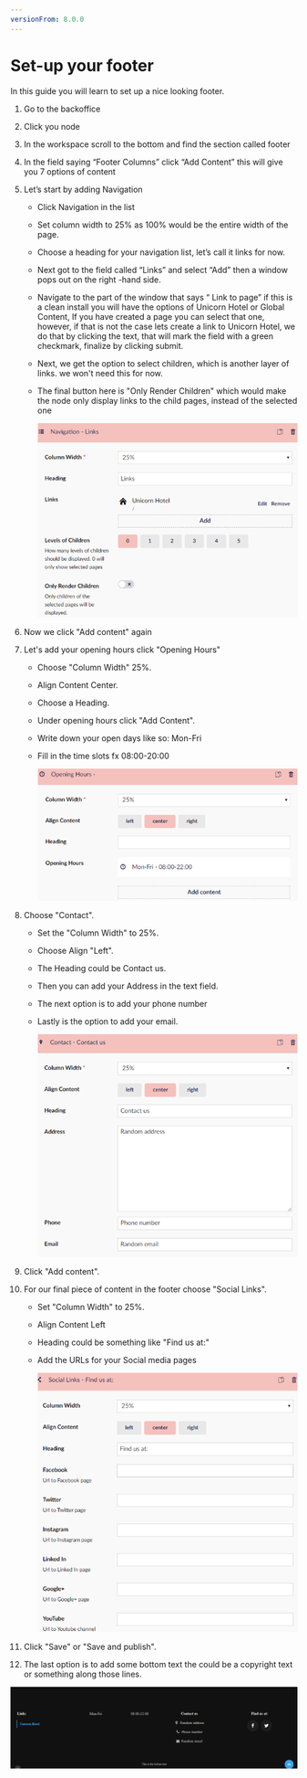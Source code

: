 ```yaml
---
versionFrom: 8.0.0
---
```


# Set-up your footer

In this guide you will learn to set up a nice looking footer.

1. Go to the backoffice
2. Click you node
3. In the workspace scroll to the bottom and find the section called footer
4. In the field saying “Footer Columns” click “Add Content” this will give you 7 options of content
5. Let’s start by adding Navigation
    - Click Navigation in the list
    - Set column width to 25% as 100% would be the entire width of the page.
    - Choose a heading for your navigation list, let’s call it links for now.
    - Next got to the field called “Links” and select “Add” then a window pops out on the right -hand side.
    - Navigate to the part of the window that says “ Link to page” if this is a clean install you will have the options of Unicorn Hotel or Global Content, If you have created a page you can select that one, however, if that is not the case lets create a link to Unicorn Hotel, we do that by clicking the text, that will mark the field with a green checkmark, finalize by clicking submit.
    - Next, we get the option to select children, which is another layer of links. we won't need this for now.
    - The final button here is "Only Render Children" which would make the node only display links to the child pages, instead of the selected one

        ![The finished footer](images/Navigatio-Footer.png)

6. Now we click "Add content" again
7. Let's add your opening hours click "Opening Hours"
    - Choose "Column Width" 25%.
    - Align Content Center.
    - Choose a Heading.
    - Under opening hours click "Add Content".
    - Write down your open days like so: Mon-Fri
    - Fill in the time slots fx 08:00-20:00

        ![The finished footer](images/Opening-Hours-Footer.png)

8. Choose "Contact".
    - Set the "Column Width" to 25%.
    - Choose Align "Left".
    - The Heading could be Contact us.
    - Then you can add your Address in the text field.
    - The next option is to add your phone number
    - Lastly is the option to add your email.

        ![The finished footer](images/Contact-Footer.png)

9. Click "Add content".
10. For our final piece of content in the footer choose "Social Links".
    - Set "Column Width" to 25%.
    - Align Content Left
    - Heading could be something like "Find us at:"
    - Add the URLs for your Social media pages

        ![The finished footer](images/Social-Links-Footer.png)

11. Click "Save" or "Save and publish".
12. The last option is to add some bottom text the could be a copyright text or something along those lines.

![The finished footer](images/Footer-example.png)
